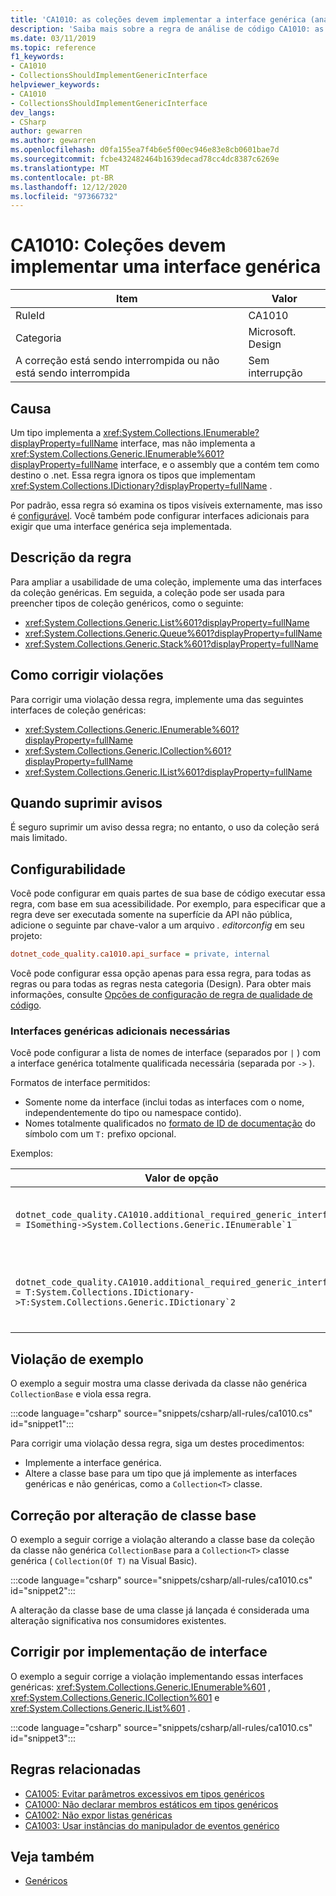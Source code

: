 ```yaml
---
title: 'CA1010: as coleções devem implementar a interface genérica (análise de código)'
description: 'Saiba mais sobre a regra de análise de código CA1010: as coleções devem implementar a interface genérica'
ms.date: 03/11/2019
ms.topic: reference
f1_keywords:
- CA1010
- CollectionsShouldImplementGenericInterface
helpviewer_keywords:
- CA1010
- CollectionsShouldImplementGenericInterface
dev_langs:
- CSharp
author: gewarren
ms.author: gewarren
ms.openlocfilehash: d0fa155ea7f4b6e5f00ec946e83e8cb0601bae7d
ms.sourcegitcommit: fcbe432482464b1639decad78cc4dc8387c6269e
ms.translationtype: MT
ms.contentlocale: pt-BR
ms.lasthandoff: 12/12/2020
ms.locfileid: "97366732"
---
```

# <a name="ca1010-collections-should-implement-generic-interface"></a>CA1010: Coleções devem implementar uma interface genérica

| Item                                     | Valor            |
|------------------------------------------|------------------|
| RuleId                                   | CA1010           |
| Categoria                                 | Microsoft. Design |
| A correção está sendo interrompida ou não está sendo interrompida | Sem interrupção     |

## <a name="cause"></a>Causa

Um tipo implementa a <xref:System.Collections.IEnumerable?displayProperty=fullName> interface, mas não implementa a <xref:System.Collections.Generic.IEnumerable%601?displayProperty=fullName> interface, e o assembly que a contém tem como destino o .net. Essa regra ignora os tipos que implementam <xref:System.Collections.IDictionary?displayProperty=fullName> .

Por padrão, essa regra só examina os tipos visíveis externamente, mas isso é [configurável](#configurability). Você também pode configurar interfaces adicionais para exigir que uma interface genérica seja implementada.

## <a name="rule-description"></a>Descrição da regra

Para ampliar a usabilidade de uma coleção, implemente uma das interfaces da coleção genéricas. Em seguida, a coleção pode ser usada para preencher tipos de coleção genéricos, como o seguinte:

- <xref:System.Collections.Generic.List%601?displayProperty=fullName>
- <xref:System.Collections.Generic.Queue%601?displayProperty=fullName>
- <xref:System.Collections.Generic.Stack%601?displayProperty=fullName>

## <a name="how-to-fix-violations"></a>Como corrigir violações

Para corrigir uma violação dessa regra, implemente uma das seguintes interfaces de coleção genéricas:

- <xref:System.Collections.Generic.IEnumerable%601?displayProperty=fullName>
- <xref:System.Collections.Generic.ICollection%601?displayProperty=fullName>
- <xref:System.Collections.Generic.IList%601?displayProperty=fullName>

## <a name="when-to-suppress-warnings"></a>Quando suprimir avisos

É seguro suprimir um aviso dessa regra; no entanto, o uso da coleção será mais limitado.

## <a name="configurability"></a>Configurabilidade

Você pode configurar em quais partes de sua base de código executar essa regra, com base em sua acessibilidade. Por exemplo, para especificar que a regra deve ser executada somente na superfície da API não pública, adicione o seguinte par chave-valor a um arquivo *. editorconfig* em seu projeto:

```ini
dotnet_code_quality.ca1010.api_surface = private, internal
```

Você pode configurar essa opção apenas para essa regra, para todas as regras ou para todas as regras nesta categoria (Design). Para obter mais informações, consulte [Opções de configuração de regra de qualidade de código](../code-quality-rule-options.md).

### <a name="additional-required-generic-interfaces"></a>Interfaces genéricas adicionais necessárias

Você pode configurar a lista de nomes de interface (separados por `|` ) com a interface genérica totalmente qualificada necessária (separada por `->` ).

Formatos de interface permitidos:

- Somente nome da interface (inclui todas as interfaces com o nome, independentemente do tipo ou namespace contido).
- Nomes totalmente qualificados no [formato de ID de documentação](../../../csharp/programming-guide/xmldoc/processing-the-xml-file.md#id-strings) do símbolo com um `T:` prefixo opcional.

Exemplos:

| Valor de opção | Resumo |
| --- | --- |
|``dotnet_code_quality.CA1010.additional_required_generic_interfaces = ISomething->System.Collections.Generic.IEnumerable`1`` | Todos os tipos que implementam, `ISomething` independentemente de seu namespace, devem também ser implementados <xref:System.Collections.Generic.IEnumerable%601?displayProperty=fullName> . |
|``dotnet_code_quality.CA1010.additional_required_generic_interfaces = T:System.Collections.IDictionary->T:System.Collections.Generic.IDictionary`2`` | Todos os tipos que implementam <xref:System.Collections.IDictionary?displayProperty=fullName> também devem ser implementados <xref:System.Collections.Generic.IDictionary%602?displayProperty=fullName> . |

## <a name="example-violation"></a>Violação de exemplo

O exemplo a seguir mostra uma classe derivada da classe não genérica `CollectionBase` e viola essa regra.

:::code language="csharp" source="snippets/csharp/all-rules/ca1010.cs" id="snippet1":::

Para corrigir uma violação dessa regra, siga um destes procedimentos:

- Implemente a interface genérica.
- Altere a classe base para um tipo que já implemente as interfaces genéricas e não genéricas, como a `Collection<T>` classe.

## <a name="fix-by-base-class-change"></a>Correção por alteração de classe base

O exemplo a seguir corrige a violação alterando a classe base da coleção da classe não genérica `CollectionBase` para a `Collection<T>` classe genérica ( `Collection(Of T)` na Visual Basic).

:::code language="csharp" source="snippets/csharp/all-rules/ca1010.cs" id="snippet2":::

A alteração da classe base de uma classe já lançada é considerada uma alteração significativa nos consumidores existentes.

## <a name="fix-by-interface-implementation"></a>Corrigir por implementação de interface

O exemplo a seguir corrige a violação implementando essas interfaces genéricas: <xref:System.Collections.Generic.IEnumerable%601> , <xref:System.Collections.Generic.ICollection%601> e <xref:System.Collections.Generic.IList%601> .

:::code language="csharp" source="snippets/csharp/all-rules/ca1010.cs" id="snippet3":::

## <a name="related-rules"></a>Regras relacionadas

- [CA1005: Evitar parâmetros excessivos em tipos genéricos](ca1005.md)
- [CA1000: Não declarar membros estáticos em tipos genéricos](ca1000.md)
- [CA1002: Não expor listas genéricas](ca1002.md)
- [CA1003: Usar instâncias do manipulador de eventos genérico](ca1003.md)

## <a name="see-also"></a>Veja também

- [Genéricos](../../../csharp/programming-guide/generics/index.md)
